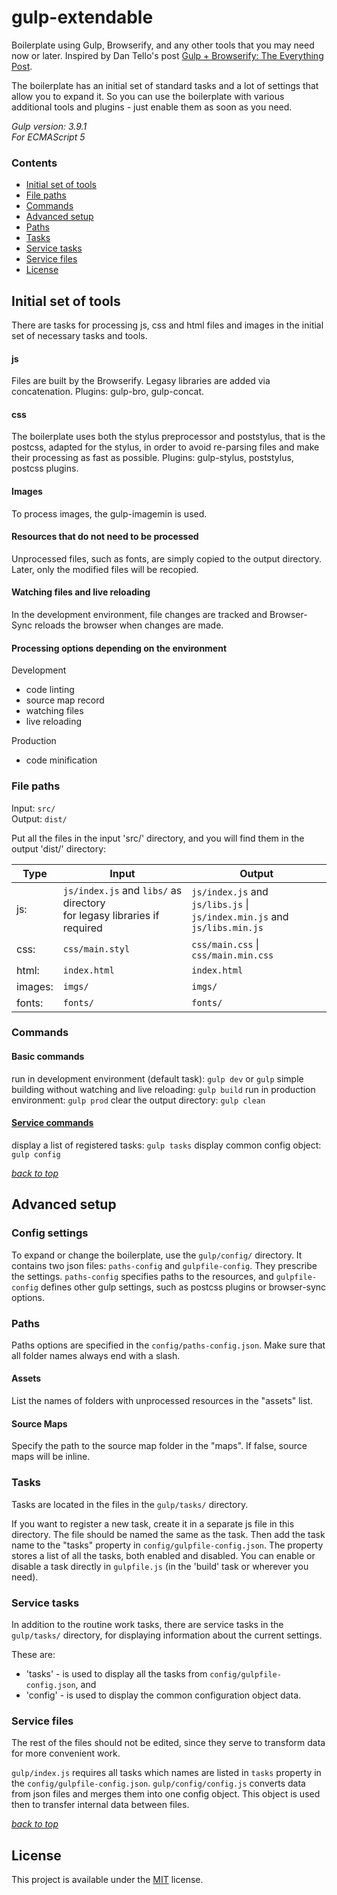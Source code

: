 # gulp-extendable

Boilerplate using Gulp, Browserify, and any other tools that you may need now or later. 
Inspired by Dan Tello's post [Gulp + Browserify: The Everything Post](https://www.viget.com/articles/gulp-browserify-starter-faq/).

The boilerplate has an initial set of standard tasks and a lot of settings that allow you to expand it.
So you can use the boilerplate with various additional tools and plugins - just enable them as soon as you need.

*Gulp version: 3.9.1*  
*For ECMAScript 5*

### Contents
- [Initial set of tools](#initial-set-of-tools)
- [File paths](#file-paths)
- [Commands](#commands)
- [Advanced setup](#advanced-setup)
- [Paths](#paths)
- [Tasks](#tasks)
- [Service tasks](#service-tasks)
- [Service files](#service-files)
- [License](#license)  

## Initial set of tools

There are tasks for processing js, css and html files and images in the initial set of necessary tasks and tools.

#### js

Files are built by the Browserify. Legasy libraries are added via concatenation. Plugins: gulp-bro, gulp-concat.

#### css

The boilerplate uses both the stylus preprocessor and poststylus, that is the postcss, adapted for the stylus, 
in order to avoid re-parsing files and make their processing as fast as possible. Plugins: gulp-stylus, poststylus, postcss plugins.

#### Images

To process images, the gulp-imagemin is used.

#### Resources that do not need to be processed

Unprocessed files, such as fonts, are simply copied to the output directory. Later, only the modified files will be recopied.

#### Watching files and live reloading

In the development environment, file changes are tracked and Browser-Sync reloads the browser when changes are made.
 
#### Processing options depending on the environment

Development
- code linting
- source map record
- watching files
- live reloading

Production
- code minification  

### File paths

Input: `src/`  
Output: `dist/`

Put all the files in the input 'src/' directory, and you will find them in the output 'dist/' directory:

| Type | Input | Output |
| --- | --- | --- |
| js:  | `js/index.js` and `libs/` as directory  <br> for legasy libraries if required | `js/index.js` and `js/libs.js` \|  <br> `js/index.min.js` and `js/libs.min.js` |
| css: | `css/main.styl` | `css/main.css` \| `css/main.min.css` |
| html: | `index.html` | `index.html` |
| images: | `imgs/` | `imgs/` |
| fonts: | `fonts/` | `fonts/` |  


### Commands

#### Basic commands

run in development environment (default task): `gulp dev` or `gulp`
simple building without watching and live reloading: `gulp build`
run in production environment: `gulp prod`
clear the output directory: `gulp clean`

#### [Service commands](#service-tasks)

display a list of registered tasks: `gulp tasks`
display common config object: `gulp config`

*[back to top](#gulp-extendable)*  

## Advanced setup

### Config settings

To expand or change the boilerplate, use the `gulp/config/` directory. It contains two json files: `paths-config` and `gulpfile-config`. They prescribe the settings.
`paths-config` specifies paths to the resources, and `gulpfile-config` defines other gulp settings, such as postcss plugins or browser-sync options.

### Paths

Paths options are specified in the `config/paths-config.json`. Make sure that all folder names always end with a slash.

#### Assets

List the names of folders with unprocessed resources in the "assets" list.

#### Source Maps

Specify the path to the source map folder in the "maps". If false, source maps will be inline.

### Tasks

Tasks are located in the files in the `gulp/tasks/` directory.

If you want to register a new task, create it in a separate js file in this directory. The file should be named the same as the task.
Then add the task name to the "tasks" property in `config/gulpfile-config.json`. The property stores a list of all the tasks, both enabled and disabled.
You can enable or disable a task directly in `gulpfile.js` (in the 'build' task or wherever you need).

### Service tasks

In addition to the routine work tasks, there are service tasks in the `gulp/tasks/` directory, for displaying information about the current settings.

These are: 
- 'tasks' - is used to display all the tasks from `config/gulpfile-config.json`, and
- 'config' - is used to display the common configuration object data.

### Service files

The rest of the files should not be edited, since they serve to transform data for more convenient work.

`gulp/index.js` requires all tasks which names are listed in `tasks` property in the `config/gulpfile-config.json`.
`gulp/config/config.js` converts data from json files and merges them into one config object. This object is used then to transfer internal data between files.

*[back to top](#gulp-extendable)*  

## License
This project is available under the [MIT](https://opensource.org/licenses/mit-license.php) license.  